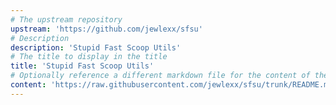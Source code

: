 ```yaml
---
# The upstream repository
upstream: 'https://github.com/jewlexx/sfsu'
# Description
description: 'Stupid Fast Scoop Utils'
# The title to display in the title
title: 'Stupid Fast Scoop Utils'
# Optionally reference a different markdown file for the content of the file
content: 'https://raw.githubusercontent.com/jewlexx/sfsu/trunk/README.md'
---
```


